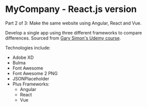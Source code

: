 # MyCompany - React.js version
Part 2 of 3: Make the same website using Angular, React and Vue. 

Develop a single app using three different frameworks to compare differences. Sourced from [Gary Simon's Udemy course](https://www.udemy.com/course/react-vs-angular-vs-vuejs-by-example/learn/lecture/7136478#overview).

Technologies include:
* Adobe XD
* Bulma
* Font Awesome
* Font Awesome 2 PNG
* JSONPlaceholder
* Plus Frameworks:
    * Angular
    * React
    * Vue
